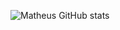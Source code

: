 ![Matheus GitHub stats](https://github-readme-stats.vercel.app/api?username=matheuspor&show_icons=true&theme=blue-green)
